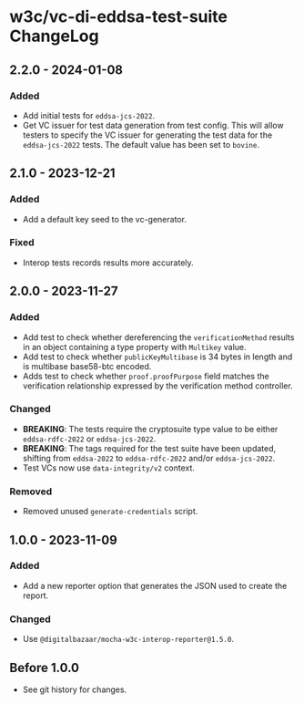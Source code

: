 # w3c/vc-di-eddsa-test-suite ChangeLog

## 2.2.0 - 2024-01-08

### Added
- Add initial tests for `eddsa-jcs-2022`.
- Get VC issuer for test data generation from test config. This will allow
  testers to specify the VC issuer for generating the test data for the
  `eddsa-jcs-2022` tests. The default value has been set to `bovine`.

## 2.1.0 - 2023-12-21

### Added
- Add a default key seed to the vc-generator.

### Fixed
- Interop tests records results more accurately.

## 2.0.0 - 2023-11-27

### Added
- Add test to check whether dereferencing the `verificationMethod` results in an
  object containing a type property with `Multikey` value.
- Add test to check whether `publicKeyMultibase` is 34 bytes in length and is
  multibase base58-btc encoded.
- Adds test to check whether `proof.proofPurpose` field matches the verification
  relationship expressed by the verification method controller.

### Changed
- **BREAKING**: The tests require the cryptosuite type value to be either
  `eddsa-rdfc-2022` or `eddsa-jcs-2022`.
- **BREAKING**: The tags required for the test suite have been updated, shifting
  from `eddsa-2022` to `eddsa-rdfc-2022` and/or `eddsa-jcs-2022`.
- Test VCs now use `data-integrity/v2` context.

### Removed
- Removed unused `generate-credentials` script.

## 1.0.0 - 2023-11-09

### Added
- Add a new reporter option that generates the JSON used to create the report.

### Changed
- Use `@digitalbazaar/mocha-w3c-interop-reporter@1.5.0`.

## Before 1.0.0

- See git history for changes.
